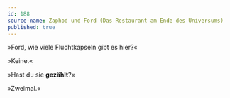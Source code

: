 ```yaml
---
id: 188
source-name: Zaphod und Ford (Das Restaurant am Ende des Universums)
published: true
---
```

»Ford, wie viele Fluchtkapseln gibt es hier?«

»Keine.«

»Hast du sie **gezählt**?«

»Zweimal.«
